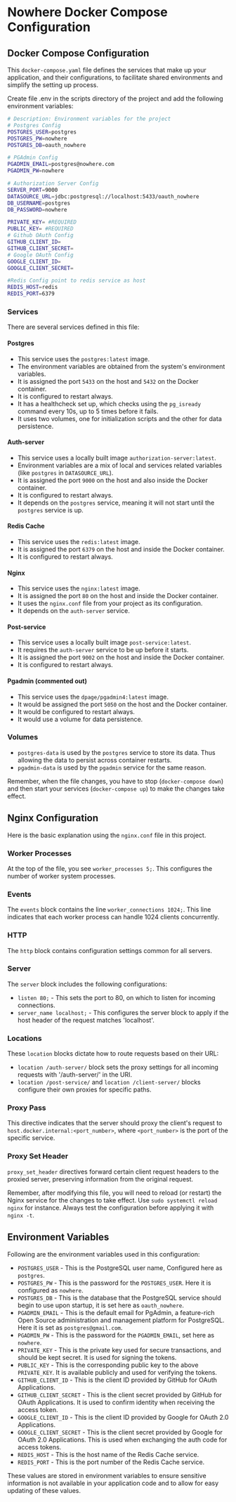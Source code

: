 # Nowhere Docker Compose Configuration

## Docker Compose Configuration

This `docker-compose.yaml` file defines the services that make up your application, and their configurations, to facilitate shared environments and simplify the setting up process.

Create file .env in the scripts directory of the project and add the following environment variables:

```bash
# Description: Environment variables for the project
# Postgres Config
POSTGRES_USER=postgres
POSTGRES_PW=nowhere
POSTGRES_DB=oauth_nowhere

# PGAdmin Config
PGADMIN_EMAIL=postgres@nowhere.com
PGADMIN_PW=nowhere

# Authorization Server Config
SERVER_PORT=9000
DATASOURCE_URL=jdbc:postgresql://localhost:5433/oauth_nowhere
DB_USERNAME=postgres
DB_PASSWORD=nowhere

PRIVATE_KEY= #REQUIRED
PUBLIC_KEY= #REQUIRED
# Github OAuth Config
GITHUB_CLIENT_ID=
GITHUB_CLIENT_SECRET=
# Google OAuth Config
GOOGLE_CLIENT_ID=
GOOGLE_CLIENT_SECRET=

#Redis Config point to redis service as host
REDIS_HOST=redis
REDIS_PORT=6379
```
### Services

There are several services defined in this file:

#### Postgres

- This service uses the `postgres:latest` image.
- The environment variables are obtained from the system's environment variables.
- It is assigned the port `5433` on the host and `5432` on the Docker container.
- It is configured to restart always.
- It has a healthcheck set up, which checks using the `pg_isready` command every 10s, up to 5 times before it fails.
- It uses two volumes, one for initialization scripts and the other for data persistence.

#### Auth-server

- This service uses a locally built image `authorization-server:latest`.
- Environment variables are a mix of local and services related variables (like `postgres` in `DATASOURCE_URL`).
- It is assigned the port `9000` on the host and also inside the Docker container.
- It is configured to restart always.
- It depends on the `postgres` service, meaning it will not start until the `postgres` service is up.

#### Redis Cache

- This service uses the `redis:latest` image.
- It is assigned the port `6379` on the host and inside the Docker container.
- It is configured to restart always.

#### Nginx

- This service uses the `nginx:latest` image.
- It is assigned the port `80` on the host and inside the Docker container.
- It uses the `nginx.conf` file from your project as its configuration.
- It depends on the `auth-server` service.

#### Post-service

- This service uses a locally built image `post-service:latest`.
- It requires the `auth-server` service to be up before it starts.
- It is assigned the port `9002` on the host and inside the Docker container.
- It is configured to restart always.

#### Pgadmin (commented out)

- This service uses the `dpage/pgadmin4:latest` image.
- It would be assigned the port `5050` on the host and the Docker container.
- It would be configured to restart always.
- It would use a volume for data persistence.

### Volumes

- `postgres-data` is used by the `postgres` service to store its data. Thus allowing the data to persist across container restarts.
- `pgadmin-data` is used by the `pgadmin` service for the same reason.

Remember, when the file changes, you have to stop (`docker-compose down`) and then start your services (`docker-compose up`) to make the changes take effect.

## Nginx Configuration

Here is the basic explanation using the `nginx.conf` file in this project.

### Worker Processes

At the top of the file, you see `worker_processes 5;`. This configures the number of worker system processes.

### Events

The `events` block contains the line `worker_connections 1024;`. This line indicates that each worker process can handle 1024 clients concurrently.

### HTTP

The `http` block contains configuration settings common for all servers.

### Server

The `server` block includes the following configurations:

- `listen 80;` - This sets the port to 80, on which to listen for incoming connections.
- `server_name localhost;` -  This configures the server block to apply if the host header of the request matches 'localhost'.

### Locations

These `location` blocks dictate how to route requests based on their URL:

- `location /auth-server/` block sets the proxy settings for all incoming requests with '/auth-server/' in the URI.
- `location /post-service/` and `location /client-server/` blocks configure their own proxies for specific paths.

### Proxy Pass

This directive indicates that the server should proxy the client's request to `host.docker.internal:<port_number>`, where `<port_number>` is the port of the specific service.

### Proxy Set Header

`proxy_set_header` directives forward certain client request headers to the proxied server, preserving information from the original request.

Remember, after modifying this file, you will need to reload (or restart) the Nginx service for the changes to take effect. Use `sudo systemctl reload nginx` for instance. Always test the configuration before applying it with `nginx -t`.

## Environment Variables

Following are the environment variables used in this configuration:

- `POSTGRES_USER` - This is the PostgreSQL user name, Configured here as `postgres`.
- `POSTGRES_PW` - This is the password for the `POSTGRES_USER`. Here it is configured as `nowhere`.
- `POSTGRES_DB` - This is the database that the PostgreSQL service should begin to use upon startup, it is set here as `oauth_nowhere`.
- `PGADMIN_EMAIL` - This is the default email for PgAdmin, a feature-rich Open Source administration and management platform for PostgreSQL. Here it is set as `postgres@gmail.com`.
- `PGADMIN_PW` - This is the password for the `PGADMIN_EMAIL`, set here as `nowhere`.
- `PRIVATE_KEY` - This is the private key used for secure transactions, and should be kept secret. It is used for signing the tokens.
- `PUBLIC_KEY` - This is the corresponding public key to the above `PRIVATE_KEY`. It is available publicly and used for verifying the tokens.
- `GITHUB_CLIENT_ID` - This is the client ID provided by GitHub for OAuth Applications.
- `GITHUB_CLIENT_SECRET` - This is the client secret provided by GitHub for OAuth Applications. It is used to confirm identity when receiving the access token.
- `GOOGLE_CLIENT_ID` - This is the client ID provided by Google for OAuth 2.0 Applications.
- `GOOGLE_CLIENT_SECRET` - This is the client secret provided by Google for OAuth 2.0 Applications. This is used when exchanging the auth code for access tokens.
- `REDIS_HOST` - This is the host name of the Redis Cache service.
- `REDIS_PORT` - This is the port number of the Redis Cache service.


These values are stored in environment variables to ensure sensitive information is not available in your application code and to allow for easy updating of these values.